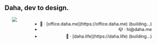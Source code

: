 ## Daha, dev to design.

<div style="display:flex;justify-content:space-around;width=100vw">
  <img align="left" src="https://github-readme-stats.vercel.app/api/top-langs/?username=DahaWong&theme=graywhite" />
  <ul align="right">
    <li>  💼️ · [office.daha.me](https://office.daha.me) (building…) </li>
    <li>  📪️ · hi@daha.me </li>
    <li>  🌊️ · [daha.life](https://daha.life) (building…) </li>
  </ul>
</div>


